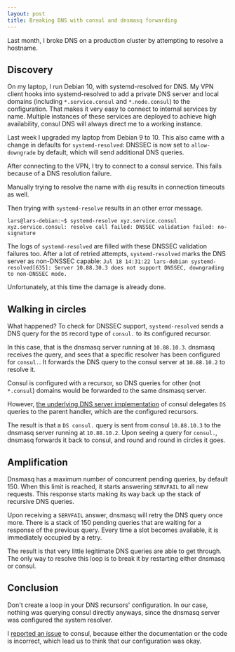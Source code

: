 ```yaml
---
layout: post
title: Breaking DNS with consul and dnsmasq forwarding
---
```


Last month, I broke DNS on a production cluster by attempting to resolve a hostname.

## Discovery

On my laptop, I run Debian 10, with systemd-resolved for DNS.
My VPN client hooks into systemd-resolved to add a private DNS server and local domains (including `*.service.consul` and `*.node.consul`) to the configuration. That makes it very easy to connect to internal services by name. Multiple instances of these services are deployed to achieve high availability, consul DNS will always direct me to a working instance.

Last week I upgraded my laptop from Debian 9 to 10. This also came with a change in defaults for `systemd-resolved`: DNSSEC is now set to `allow-downgrade` by default, which will send additional DNS queries.

After connecting to the VPN, I try to connect to a consul service. This fails because of a DNS resolution failure.

Manually trying to resolve the name with `dig` results in connection timeouts as well.

Then trying with `systemd-resolve` results in an other error message.

```
lars@lars-debian:~$ systemd-resolve xyz.service.consul
xyz.service.consul: resolve call failed: DNSSEC validation failed: no-signature
```

The logs of `systemd-resolved` are filled with these DNSSEC validation failures too.
After a lot of retried attempts, `systemd-resolved` marks the DNS server as non-DNSSEC capable: `Jul 18 14:31:22 lars-debian systemd-resolved[635]: Server 10.88.30.3 does not support DNSSEC, downgrading to non-DNSSEC mode.`

Unfortunately, at this time the damage is already done.

## Walking in circles

What happened? To check for DNSSEC support, `systemd-resolved` sends a DNS query for the `DS` record type of `consul.` to its configured recursor.

In this case, that is the dnsmasq server running at `10.88.10.3`. dnsmasq receives the query, and sees that a specific resolver has been configured for `consul.`. It forwards the DNS query to the consul server at `10.88.10.2` to resolve it.

Consul is configured with a recursor, so DNS queries for other (not `*.consul`) domains would be forwarded to the same dnsmasq server.

However, [the underlying DNS server implementation](https://github.com/miekg/dns/blob/b13675009d59c97f3721247d9efa8914e1866a5b/serve_mux.go#L66-L81) of consul delegates `DS` queries to the parent handler, which are the configured recursors.

The result is that a `DS consul.` query is sent from consul `10.88.10.3` to the dnsmasq server running at `10.88.10.2`.
Upon seeing a query for `consul.`, dnsmasq forwards it back to consul, and round and round in circles it goes.

## Amplification

Dnsmasq has a maximum number of concurrent pending queries, by default 150.
When this limit is reached, it starts answering `SERVFAIL` to all new requests.
This response starts making its way back up the stack of recursive DNS queries.

Upon receiving a `SERVFAIL` answer, dnsmasq will retry the DNS query once more.
There is a stack of 150 pending queries that are waiting for a response of the previous query.
Every time a slot becomes available, it is immediately occupied by a retry.

The result is that very little legitimate DNS queries are able to get through.
The only way to resolve this loop is to break it by restarting either dnsmasq or consul.

## Conclusion

Don't create a loop in your DNS recursors' configuration.
In our case, nothing was querying consul directly anyways, since the dnsmasq server was configured the system resolver.

I [reported an issue](https://github.com/hashicorp/consul/issues/6183) to consul, because either the documentation or the code is incorrect, which lead us to think that our configuration was okay.
